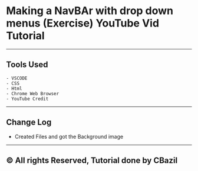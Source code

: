 # Making a NavBAr with drop down menus (Exercise) YouTube Vid Tutorial
---
## Tools Used
    - VSCODE
    - CSS
    - Html
    - Chrome Web Browser
    - YouTube Credit
---
## Change Log
- Created Files and got the Background image
---
## &copy; All rights Reserved,  Tutorial done by CBazil